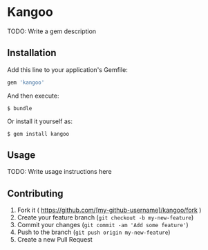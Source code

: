 # Kangoo

TODO: Write a gem description

## Installation

Add this line to your application's Gemfile:

```ruby
gem 'kangoo'
```

And then execute:

    $ bundle

Or install it yourself as:

    $ gem install kangoo

## Usage

TODO: Write usage instructions here

## Contributing

1. Fork it ( https://github.com/[my-github-username]/kangoo/fork )
2. Create your feature branch (`git checkout -b my-new-feature`)
3. Commit your changes (`git commit -am 'Add some feature'`)
4. Push to the branch (`git push origin my-new-feature`)
5. Create a new Pull Request
